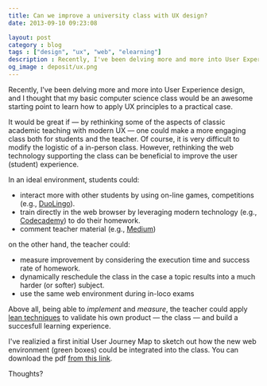 ```yaml
---
title: Can we improve a university class with UX design?
date: 2013-09-10 09:23:08

layout: post
category : blog 
tags : ["design", "ux", "web", "elearning"] 
description : Recently, I've been delving more and more into User Experience design, and I thought that my basic computer science class would be an awesome starting point to learn how to apply UX principles to a practical case.
og_image : deposit/ux.png
---
```



Recently, I've been delving more and more into User Experience design, and I thought that my basic computer science class would be an awesome starting point to learn how to apply UX principles to a practical case.

It would be great if — by rethinking some of the aspects of classic academic teaching with modern UX — one could make a more engaging class both for students and the teacher. Of course, it is very difficult to modify the logistic of a in-person class. However, 
rethinking the web technology supporting the class can be beneficial to improve the user (student) experience. 

In an ideal environment, students could:

* interact more with other students by using on-line games, competitions (e.g., [DuoLingo](http://www.duolingo.com/)).
* train directly in the web browser by leveraging modern technology (e.g., [Codecademy](http://www.codecademy.com/)) to do their homework.
* comment teacher material (e.g., [Medium](https://medium.com/))

on the other hand, the teacher could:

* measure improvement by considering the execution time and success rate of homework.
* dynamically reschedule the class in the case a topic results into a much harder (or softer) subject.
* use the same web environment during in-loco exams

Above all, being able to *implement* and *measure*, the teacher could apply [lean techniques](http://runninglean.co/) to validate his own product — the class — and build a succesfull learning experience.

I've realizied a first initial User Journey Map to sketch out how the new web environment (green boxes) could be integrated into the class. You can download the pdf [from this link](http://www.vittoriozaccaria.net/deposit/UX%20-%20UI%20templates.pdf).

Thoughts?
